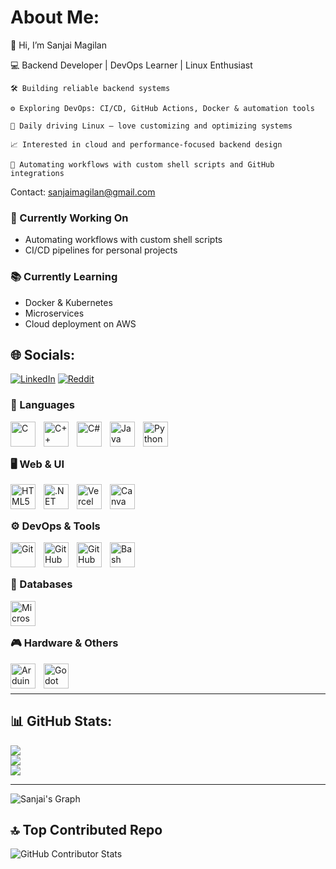 # About Me:
👋 Hi, I’m Sanjai Magilan

💻 Backend Developer | DevOps Learner | Linux Enthusiast

    🛠️ Building reliable backend systems

    ⚙️ Exploring DevOps: CI/CD, GitHub Actions, Docker & automation tools

    🐧 Daily driving Linux — love customizing and optimizing systems

    📈 Interested in cloud and performance-focused backend design

    🔧 Automating workflows with custom shell scripts and GitHub integrations 


Contact: sanjaimagilan@gmail.com

### 📌 Currently Working On  
- Automating workflows with custom shell scripts  
- CI/CD pipelines for personal projects  

### 📚 Currently Learning  
- Docker & Kubernetes  
- Microservices  
- Cloud deployment on AWS  

## 🌐 Socials:
[![LinkedIn](https://img.shields.io/badge/LinkedIn-%230077B5.svg?logo=linkedin&logoColor=white)](https://linkedin.com/in/https://www.linkedin.com/in/sanjai-magilan-sadha-sivam-5b1118279/overlay/about-this-profile/) [![Reddit](https://img.shields.io/badge/Reddit-%23FF4500.svg?logo=Reddit&logoColor=white)](https://reddit.com/user/sanjai_magilan) 
### 🧠 Languages  
<img align="left" alt="C" width="40px" style="padding-right:10px;" src="https://cdn.jsdelivr.net/gh/devicons/devicon/icons/c/c-original.svg"/>
<img align="left" alt="C++" width="40px" style="padding-right:10px;" src="https://cdn.jsdelivr.net/gh/devicons/devicon/icons/cplusplus/cplusplus-original.svg"/>
<img align="left" alt="C#" width="40px" style="padding-right:10px;" src="https://cdn.jsdelivr.net/gh/devicons/devicon/icons/csharp/csharp-original.svg"/>
<img align="left" alt="Java" width="40px" style="padding-right:10px;" src="https://cdn.jsdelivr.net/gh/devicons/devicon/icons/java/java-original.svg"/>
<img align="left" alt="Python" width="40px" style="padding-right:10px;" src="https://cdn.jsdelivr.net/gh/devicons/devicon/icons/python/python-original.svg"/>
<br/><br/>  

### 🖥️ Web & UI  
<img align="left" alt="HTML5" width="40px" style="padding-right:10px;" src="https://cdn.jsdelivr.net/gh/devicons/devicon/icons/html5/html5-original.svg"/>
<img align="left" alt=".NET" width="40px" style="padding-right:10px;" src="https://upload.wikimedia.org/wikipedia/commons/7/7d/Microsoft_.NET_logo.svg"/>
<img align="left" alt="Vercel" width="40px" style="padding-right:10px;" src="https://cdn.jsdelivr.net/gh/devicons/devicon/icons/vercel/vercel-original.svg"/>
<img align="left" alt="Canva" width="40px" style="padding-right:10px;" src="https://cdn.jsdelivr.net/gh/devicons/devicon/icons/canva/canva-original.svg"/>
<br/><br/>  

### ⚙️ DevOps & Tools  
<img align="left" alt="Git" width="40px" style="padding-right:10px;" src="https://cdn.jsdelivr.net/gh/devicons/devicon/icons/git/git-original.svg"/>
<img align="left" alt="GitHub" width="40px" style="padding-right:10px;" src="https://cdn.jsdelivr.net/gh/devicons/devicon/icons/github/github-original.svg"/>
<img align="left" alt="GitHub Actions" width="40px" style="padding-right:10px;" src="https://cdn.jsdelivr.net/gh/devicons/devicon/icons/githubactions/githubactions-original.svg"/>
<img align="left" alt="Bash" width="40px" style="padding-right:10px;" src="https://cdn.jsdelivr.net/gh/devicons/devicon/icons/bash/bash-original.svg"/>
<br/><br/>  

### 💾 Databases  
<img align="left" alt="Microsoft SQL Server" width="40px" style="padding-right:10px;" src="https://cdn.jsdelivr.net/gh/devicons/devicon/icons/microsoftsqlserver/microsoftsqlserver-plain.svg"/>
<br/><br/> 

### 🎮 Hardware & Others  
<img align="left" alt="Arduino" width="40px" style="padding-right:10px;" src="https://cdn.jsdelivr.net/gh/devicons/devicon/icons/arduino/arduino-original.svg"/>
<img align="left" alt="Godot Engine" width="40px" style="padding-right:10px;" src="https://cdn.jsdelivr.net/gh/devicons/devicon/icons/godot/godot-original.svg"/>
<br/><br/>  

---

## 📊 GitHub Stats:
![](https://github-readme-stats.vercel.app/api?username=Sanjai-Magilan&theme=radical&hide_border=false&include_all_commits=true&count_private=true)<br/>
![](https://nirzak-streak-stats.vercel.app/?user=Sanjai-Magilan&theme=radical&hide_border=false)<br/>
![](https://github-readme-stats.vercel.app/api/top-langs/?username=Sanjai-Magilan&theme=radical&hide_border=false&include_all_commits=true&count_private=true&layout=compact)

---
![Sanjai's Graph](https://github-readme-activity-graph.vercel.app/graph?username=Sanjai-Magilan&theme=dracula&bg_color=ff005c0D&color=ffffff&line=ff005c&point=ff005c&area=true&hide_border=false)

## 🔝 Top Contributed Repo
![GitHub Contributor Stats](https://github-contributor-stats.vercel.app/api?username=Sanjai-Magilan&limit=5&theme=radical&combine_all_yearly_contributions=true)
